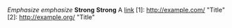 *Emphasize* _emphasize_
**Strong** __Strong__
A [link](http://example.com "Title")
[1]: http://example.com/ "Title"
[2]: http://example.org/ "Title"

